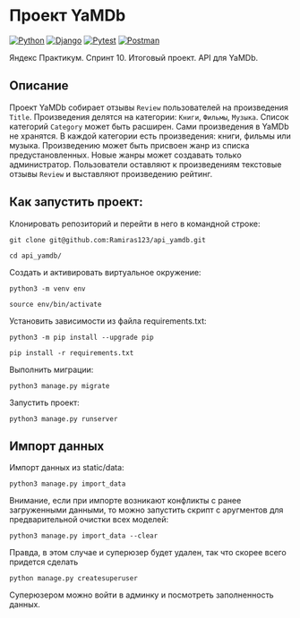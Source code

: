 # Проект YaMDb

[![Python](https://img.shields.io/badge/-Python-464641?style=flat-square&logo=Python)](https://www.python.org/)
[![Django](https://img.shields.io/badge/Django-464646?style=flat-square&logo=django)](https://www.djangoproject.com/)
[![Pytest](https://img.shields.io/badge/Pytest-464646?style=flat-square&logo=pytest)](https://docs.pytest.org/en/6.2.x/)
[![Postman](https://img.shields.io/badge/Postman-464646?style=flat-square&logo=postman)](https://www.postman.com/)

Яндекс Практикум. Спринт 10. Итоговый проект. API для YaMDb.

## Описание

Проект YaMDb собирает отзывы `Review` пользователей на произведения `Title`. Произведения делятся на категории: `Книги`, `Фильмы`, `Музыка`. Список категорий `Category` может быть расширен. Сами произведения в YaMDb не хранятся. В каждой категории есть произведения: книги, фильмы или музыка. Произведению может быть присвоен жанр из списка предустановленных. Новые жанры может создавать только администратор. Пользователи оставляют к произведениям текстовые отзывы `Review` и выставляют произведению рейтинг.

## Как запустить проект:

Клонировать репозиторий и перейти в него в командной строке:

```
git clone git@github.com:Ramiras123/api_yamdb.git
```

```
cd api_yamdb/
```

Cоздать и активировать виртуальное окружение:

```
python3 -m venv env
```

```
source env/bin/activate
```

Установить зависимости из файла requirements.txt:

```
python3 -m pip install --upgrade pip
```

```
pip install -r requirements.txt
```

Выполнить миграции:

```
python3 manage.py migrate
```

Запустить проект:

```
python3 manage.py runserver
```

## Импорт данных 

Импорт данных из static/data:
```
python3 manage.py import_data
```

Внимание, если при импорте возникают конфликты с ранее загруженными данными, то можно запустить скрипт с аругментов для предварительной очистки всех моделей:
```
python3 manage.py import_data --clear
```

Правда, в этом случае и суперюзер будет удален, так что скорее всего придется сделать 
```
python manage.py createsuperuser
```
Суперюзером можно войти в админку и посмотреть заполненность данных.
